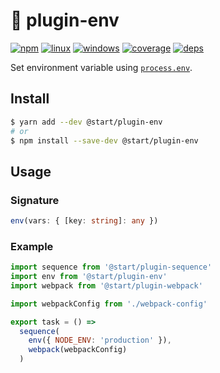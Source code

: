 # 👔 plugin-env

[![npm](https://img.shields.io/npm/v/@start/plugin-env.svg?style=flat-square)](https://www.npmjs.com/package/@start/plugin-env) [![linux](https://img.shields.io/travis/deepsweet/start/master.svg?label=linux&style=flat-square)](https://travis-ci.org/deepsweet/start) [![windows](https://img.shields.io/appveyor/ci/deepsweet/start/master.svg?label=windows&style=flat-square)](https://ci.appveyor.com/project/deepsweet/start) [![coverage](https://img.shields.io/codecov/c/github/deepsweet/start/master.svg?style=flat-square)](https://codecov.io/github/deepsweet/start) [![deps](https://david-dm.org/deepsweet/start.svg?path=packages/plugin-env&style=flat-square)](https://david-dm.org/deepsweet/start?path=packages/plugin-env)

Set environment variable using [`process.env`](https://nodejs.org/api/all.html#process_process_env).

## Install

```sh
$ yarn add --dev @start/plugin-env
# or
$ npm install --save-dev @start/plugin-env
```

## Usage

### Signature

```ts
env(vars: { [key: string]: any })
```

### Example

```js
import sequence from '@start/plugin-sequence'
import env from '@start/plugin-env'
import webpack from '@start/plugin-webpack'

import webpackConfig from './webpack-config'

export task = () =>
  sequence(
    env({ NODE_ENV: 'production' }),
    webpack(webpackConfig)
  )
```
